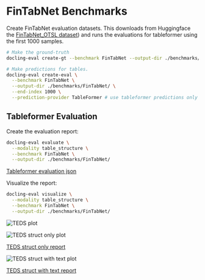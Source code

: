 # FinTabNet Benchmarks

Create FinTabNet evaluation datasets. This downloads from Huggingface the [FinTabNet_OTSL dataset](https://huggingface.co/datasets/ds4sd/FinTabNet_OTSL)) and runs the evaluations for tableformer using the first 1000 samples.

```sh
# Make the ground-truth
docling-eval create-gt --benchmark FinTabNet --output-dir ./benchmarks/FinTabNet/ 

# Make predictions for tables.
docling-eval create-eval \
  --benchmark FinTabNet \
  --output-dir ./benchmarks/FinTabNet/ \
  --end-index 1000 \
  --prediction-provider TableFormer # use tableformer predictions only
```

## Tableformer Evaluation

Create the evaluation report:

```sh
docling-eval evaluate \
  --modality table_structure \
  --benchmark FinTabNet \
  --output-dir ./benchmarks/FinTabNet/ 
```

[Tableformer evaluation json](evaluations/FinTabNet/evaluation_FinTabNet_tableformer.json)

Visualize the report:

```sh
docling-eval visualize \
  --modality table_structure \
  --benchmark FinTabNet \
  --output-dir ./benchmarks/FinTabNet/ 
```

![TEDS plot](evaluations/FinTabNet/evaluation_FinTabNet_tableformer-delta_row_col.png)

![TEDS struct only plot](evaluations/FinTabNet/evaluation_FinTabNet_tableformer_TEDS_struct-only.png)

[TEDS struct only report](evaluations/FinTabNet/evaluation_FinTabNet_tableformer_TEDS_struct-only.txt)

![TEDS struct with text plot](evaluations/FinTabNet/evaluation_FinTabNet_tableformer_TEDS_struct-with-text.png)

[TEDS struct with text report](evaluations/FinTabNet/evaluation_FinTabNet_tableformer_TEDS_struct-with-text.txt)
